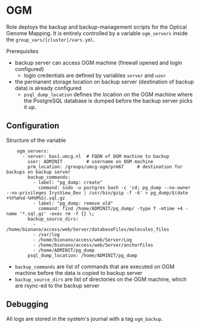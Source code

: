 # OGM

Role deploys the backup and backup-management scripts for the Optical Genome Mapping.
It is entirely controlled by a variable `ogm_servers` inside the `group_vars/[cluster]/vars.yml`.

Prerequisites
 - backup server can access OGM machine (firewall opened and login configured)
   - login credentials are defined by variables `server` and `user`
 - the permanent storage location on backup server (destination of backup data) is already configured
   - `psql_dump_location` defines the location on the OGM machine where the PostgreSQL database is dumped before the backup server picks it up.
   

## Configuration

Structure of the variable

```
    ogm_servers:
      - server: bas1.umcg.nl  # FQDN of OGM machine to backup
        user: ADMINIT         # username on OGM machine
        prm_location: /groups/umcg-ogm/prm67     # destination for backups on backup server
        backup_commands:
          - label: "pg_dump: create"
            command: sudo -u postgres bash -c 'cd; pg_dump --no-owner --no-privileges IrysView_Dev | /usr/bin/gzip -f -6' > pg_dump/$(date +%Y%m%d-%H%M%S).sql.gz
          - label: "pg_dump: remove old"
            command: find /home/ADMINIT/pg_dump/ -type f -mtime +4 -name '*.sql.gz' -exec rm -f {} \;
        backup_source_dirs:
          - /home/bionano/access/web/Server/databaseFiles/molecules_files
          - /var/log
          - /home/bionano/access/web/Server/Log
          - /home/bionano/access/web/Server/anchorFiles
          - /home/ADMINIT/pg_dump
        psql_dump_location: /home/ADMINIT/pg_dump
```

 - `backup_commands` are list of commands that are executed on OGM machine before the data is copied to backup server
 - `backup_source_dirs` are list of directories on the OGM machine, which are rsync-ed to the backup server


## Debugging

All logs are stored in the system's journal with a tag `ogm_backup`.
